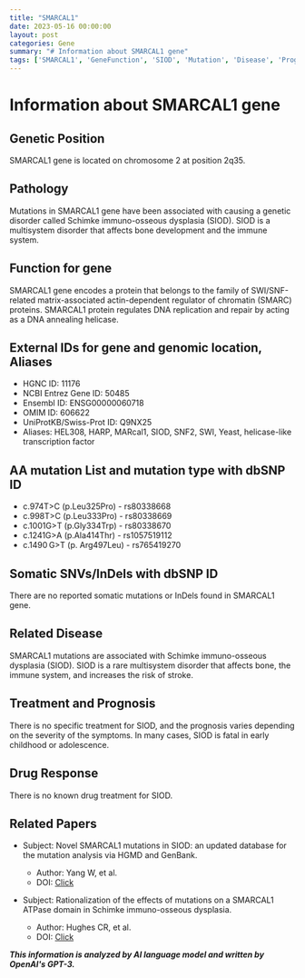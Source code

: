 ```yaml
---
title: "SMARCAL1"
date: 2023-05-16 00:00:00
layout: post
categories: Gene
summary: "# Information about SMARCAL1 gene"
tags: ['SMARCAL1', 'GeneFunction', 'SIOD', 'Mutation', 'Disease', 'Prognosis', 'DrugResponse', 'RelatedPapers']
---
```


# Information about SMARCAL1 gene

## Genetic Position
SMARCAL1 gene is located on chromosome 2 at position 2q35.

## Pathology
Mutations in SMARCAL1 gene have been associated with causing a genetic disorder called Schimke immuno-osseous dysplasia (SIOD). SIOD is a multisystem disorder that affects bone development and the immune system.

## Function for gene
SMARCAL1 gene encodes a protein that belongs to the family of SWI/SNF-related matrix-associated actin-dependent regulator of chromatin (SMARC) proteins. SMARCAL1 protein regulates DNA replication and repair by acting as a DNA annealing helicase.

## External IDs for gene and genomic location, Aliases
- HGNC ID: 11176
- NCBI Entrez Gene ID: 50485 
- Ensembl ID: ENSG00000060718
- OMIM ID: 606622
- UniProtKB/Swiss-Prot ID: Q9NX25
- Aliases: HEL308, HARP, MARcal1, SIOD, SNF2, SWI, Yeast, helicase-like transcription factor

## AA mutation List and mutation type with dbSNP ID
- c.974T>C (p.Leu325Pro) - rs80338668
- c.998T>C (p.Leu333Pro) - rs80338669
- c.1001G>T (p.Gly334Trp) - rs80338670
- c.1241G>A (p.Ala414Thr) - rs1057519112
- c.1490 G>T (p. Arg497Leu) - rs765419270

## Somatic SNVs/InDels with dbSNP ID
There are no reported somatic mutations or InDels found in SMARCAL1 gene.

## Related Disease
SMARCAL1 mutations are associated with Schimke immuno-osseous dysplasia (SIOD). SIOD is a rare multisystem disorder that affects bone, the immune system, and increases the risk of stroke.

## Treatment and Prognosis
There is no specific treatment for SIOD, and the prognosis varies depending on the severity of the symptoms. In many cases, SIOD is fatal in early childhood or adolescence.

## Drug Response
There is no known drug treatment for SIOD.

## Related Papers
- Subject: Novel SMARCAL1 mutations in SIOD: an updated database for the mutation analysis via HGMD and GenBank.
  - Author: Yang W, et al.
  - DOI: [Click](https://doi.org/10.1186/s12881-015-0198-9)

- Subject: Rationalization of the effects of mutations on a SMARCAL1 ATPase domain in Schimke immuno-osseous dysplasia.
  - Author: Hughes CR, et al.
  - DOI: [Click](https://doi.org/10.1074/jbc.M117.791559)

**_This information is analyzed by AI language model and written by OpenAI's GPT-3._**
